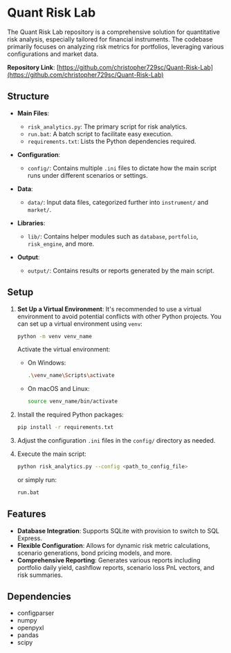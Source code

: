 # Quant Risk Lab

The Quant Risk Lab repository is a comprehensive solution for quantitative risk analysis, especially tailored for financial instruments. The codebase primarily focuses on analyzing risk metrics for portfolios, leveraging various configurations and market data.

**Repository Link**: [https://github.com/christopher729sc/Quant-Risk-Lab](https://github.com/christopher729sc/Quant-Risk-Lab)

## Structure

- **Main Files**:
  - `risk_analytics.py`: The primary script for risk analytics.
  - `run.bat`: A batch script to facilitate easy execution.
  - `requirements.txt`: Lists the Python dependencies required.

- **Configuration**:
  - `config/`: Contains multiple `.ini` files to dictate how the main script runs under different scenarios or settings.

- **Data**:
  - `data/`: Input data files, categorized further into `instrument/` and `market/`.

- **Libraries**:
  - `lib/`: Contains helper modules such as `database`, `portfolio`, `risk_engine`, and more.

- **Output**:
  - `output/`: Contains results or reports generated by the main script.

## Setup

1. **Set Up a Virtual Environment**: It's recommended to use a virtual environment to avoid potential conflicts with other Python projects. You can set up a virtual environment using `venv`:

   ```bash
   python -m venv venv_name
   ```

   Activate the virtual environment:

   - On Windows:

     ```bash
     .\venv_name\Scripts\activate
     ```

   - On macOS and Linux:

     ```bash
     source venv_name/bin/activate
     ```

2. Install the required Python packages:

   ```bash
   pip install -r requirements.txt
   ```

3. Adjust the configuration `.ini` files in the `config/` directory as needed.

4. Execute the main script:

   ```bash
   python risk_analytics.py --config <path_to_config_file>
   ```

   or simply run:

   ```bash
   run.bat
   ```

## Features

- **Database Integration**: Supports SQLite with provision to switch to SQL Express.
- **Flexible Configuration**: Allows for dynamic risk metric calculations, scenario generations, bond pricing models, and more.
- **Comprehensive Reporting**: Generates various reports including portfolio daily yield, cashflow reports, scenario loss PnL vectors, and risk summaries.

## Dependencies

- configparser
- numpy
- openpyxl
- pandas
- scipy
